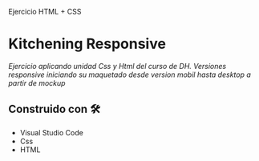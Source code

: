 Ejercicio HTML + CSS 

# Kitchening Responsive

_Ejercicio aplicando unidad Css y Html del curso de DH. Versiones responsive iniciando su maquetado desde version mobil hasta desktop a partir de mockup_

## Construido con 🛠️
* Visual Studio Code
* Css
* HTML


